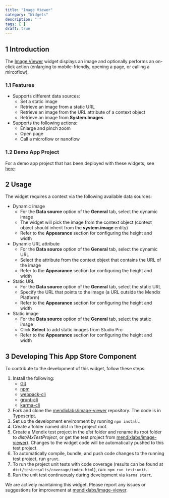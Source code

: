 ```yaml
---
title: "Image Viewer"
category: "Widgets"
description: " "
tags: [ ]
draft: true
---
```


## 1 Introduction

The [Image Viewer](https://appstore.home.mendix.com/link/app/65122/) widget displays an image and optionally performs an on-click action (enlarging to mobile-friendly, opening a page, or calling a mircoflow).

### 1.1 Features

* Supports different data sources:
	* Set a static image
	* Retrieve an image from a static URL
	* Retrieve an image from the URL attribute of a context object
	* Retrieve an image from **System.Images**
* Supports the following actions:
	* Enlarge and pinch zoom
	* Open page
	* Call a microflow or nanoflow

### 1.2 Demo App Project

For a demo app project that has been deployed with these widgets, see [here](
https://imageviewer.mxapps.io/).

## 2 Usage

The widget requires a context via the following available data sources:

* Dynamic image
	* For the **Data source** option of the **General** tab, select the dynamic image
	* The widget will pick the image from the context object (context object should inherit from the **system.image** entity)
	* Refer to the **Appearance** section for configuring the height and width
* Dynamic URL attribute
	* For the **Data source** option of the **General** tab, select the dynamic URL
	* Select the attribute from the context objext that contains the URL of the image
	* Refer to the **Appearance** section for configuring the height and width
* Static URL
	* For the **Data source** option of the **General** tab, select the static URL
	* Specify the URL that points to the image (a URL outside the Mendix Platform)
	* Refer to the **Appearance** section for configuring the height and width
* Static image
	* For the **Data source** option of the **General** tab, select the static image
	* Click **Select** to add static images from Studio Pro
	* Refer to the **Appearance** section for configuring the height and width

## 3 Developing This App Store Component

To contribute to the development of this widget, follow these steps:

1. Install the following:
	* [Git](https://git-scm.com/book/en/v2/Getting-Started-Installing-Git)
	* [npm](https://www.npmjs.com/)
	* [webpack-cli](https://www.npmjs.com/package/webpack-cli)
	* [grunt-cli](https://github.com/gruntjs/grunt-cli)
	* [karma-cli](https://www.npmjs.com/package/karma-cli)
2. Fork and clone the [mendixlabs/image-viewer](https://github.com/mendixlabs/image-viewer) repository. The code is in Typescript.
3. Set up the development environment by running `npm install`.
4. Create a folder named *dist* in the project root.
5. Create a Mendix test project in the *dist* folder and rename its root folder to *dist/MxTestProject*, or get the test project from [mendixlabs/image-viewer](https://github.com/MendixLabs/image-viewer/releases/latest)). Changes to the widget code will be automatically pushed to this test project.
6. To automatically compile, bundle, and push code changes to the running test project, run `grunt`.
7. To run the project unit tests with code coverage (results can be found at `dist/testresults/coverage/index.html`), run: `npm run test:unit`.
8. Run the unit test continuously during development via `karma start`.

We are actively maintaining this widget. Please report any issues or suggestions for improvement at [mendixlabs/image-viewer](https://github.com/mendixlabs/image-viewer/issues).
